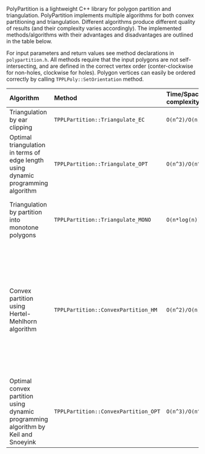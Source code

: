 PolyPartition is a lightweight C++ library for polygon partition and triangulation. PolyPartition implements multiple algorithms for both convex partitioning and triangulation. Different algorithms produce different quality of results (and their complexity varies accordingly). The implemented methods/algorithms with their advantages and disadvantages are outlined in the table below.

For input parameters and return values see method declarations in `polypartition.h`. All methods require that the input polygons are not self-intersecting, and are defined in the correct vertex order (conter-clockwise for non-holes, clockwise for holes). Polygon vertices can easily be ordered correctly by calling `TPPLPoly::SetOrientation` method.

| **Algorithm** | **Method** | **Time/Space complexity** | **Supports holes** | **Quality of solution** | **ExampleImage** |
|:--------------|:-----------|:--------------------------|:-------------------|:------------------------|:-----------------|
| Triangulation by ear clipping | `TPPLPartition::Triangulate_EC` | `O(n^2)/O(n)` | Yes, by calling `TPPLPartition::RemoveHoles` | Satisfactory in most cases | ![http://polypartition.googlecode.com/svn/trunk/images/tri_ec.png](http://polypartition.googlecode.com/svn/trunk/images/tri_ec.png) |
| Optimal triangulation in terms of edge length using dynamic programming algorithm | `TPPLPartition::Triangulate_OPT` | `O(n^3)/O(n^2)` | No. You could call `TPPLPartition::RemoveHoles` prior to calling `TPPLPartition::Triangulate_OPT`, but the solution would no longer be optimal, thus defeating the purpose | Optimal in terms of minimal edge length | ![http://polypartition.googlecode.com/svn/trunk/images/tri_opt.png](http://polypartition.googlecode.com/svn/trunk/images/tri_opt.png) |
| Triangulation by partition into monotone polygons | `TPPLPartition::Triangulate_MONO` | `O(n*log(n))/O(n)` | Yes, by design | Poor. Many thin triangles are created in most cases | ![http://polypartition.googlecode.com/svn/trunk/images/tri_mono.png](http://polypartition.googlecode.com/svn/trunk/images/tri_mono.png) |
| Convex partition using Hertel-Mehlhorn algorithm | `TPPLPartition::ConvexPartition_HM` | `O(n^2)/O(n)` | Yes, by calling `TPPLPartition::RemoveHoles` | At most four times the minimum number of convex polygons is created. However, in practice it works much better than that and often gives optimal partition | ![http://polypartition.googlecode.com/svn/trunk/images/conv_hm.png](http://polypartition.googlecode.com/svn/trunk/images/conv_hm.png) |
| Optimal convex partition using dynamic programming algorithm by Keil and Snoeyink | `TPPLPartition::ConvexPartition_OPT` | `O(n^3)/O(n^3)` | No. You could call `TPPLPartition::RemoveHoles` prior to calling `TPPLPartition::Triangulate_OPT`, but the solution would no longer be optimal, thus defeating the purpose | Optimal. A minimum number of convex polygons is produced | ![http://polypartition.googlecode.com/svn/trunk/images/conv_opt.png](http://polypartition.googlecode.com/svn/trunk/images/conv_opt.png) |

